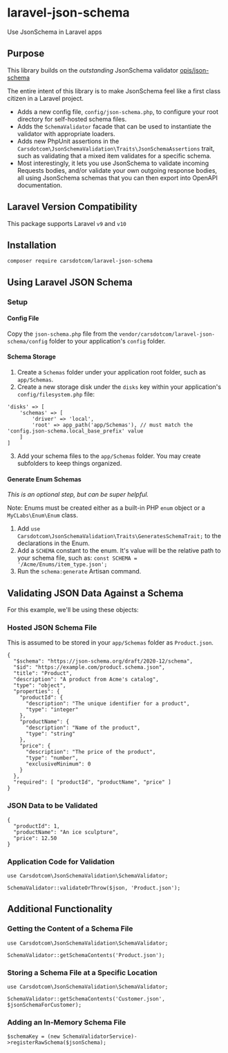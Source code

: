 # laravel-json-schema
Use JsonSchema in Laravel apps

## Purpose

This library builds on the _outstanding_ JsonSchema validator [opis/json-schema](https://opis.io/json-schema/)

The entire intent of this library is to make JsonSchema feel like a first class citizen in a Laravel project.

- Adds a new config file, `config/json-schema.php`, to configure your root directory for self-hosted schema files.
- Adds the `SchemaValidator` facade that can be used to instantiate the validator with appropriate loaders.
- Adds new PhpUnit assertions in the `Carsdotcom\JsonSchemaValidation\Traits\JsonSchemaAssertions` trait, such as validating that a mixed item validates for a specific schema.
- Most interestingly, it lets you use JsonSchema to validate incoming Requests bodies, and/or validate your own outgoing response bodies, all using JsonSchema schemas that you can then export into OpenAPI documentation.

## Laravel Version Compatibility

This package supports Laravel `v9` and `v10`

## Installation

```
composer require carsdotcom/laravel-json-schema
```

## Using Laravel JSON Schema

### Setup

#### Config File
Copy the `json-schema.php` file from the `vendor/carsdotcom/laravel-json-schema/config` folder to your application's `config` folder.

#### Schema Storage
1. Create a `Schemas` folder under your application root folder, such as `app/Schemas`.
2. Create a new storage disk under the `disks` key within your application's `config/filesystem.php` file:

```
'disks' => [
    'schemas' => [
        'driver' => 'local',
        'root' => app_path('app/Schemas'), // must match the 'config.json-schema.local_base_prefix' value
    ]
]
```
3. Add your schema files to the `app/Schemas` folder. You may create subfolders to keep things organized.

#### Generate Enum Schemas

_This is an optional step, but can be super helpful._

Note: Enums must be created either as a built-in PHP `enum` object or a `MyCLabs\Enum\Enum` class.

1. Add `use Carsdotcom\JsonSchemaValidation\Traits\GeneratesSchemaTrait;` to the declarations in the Enum.
2. Add a `SCHEMA` constant to the enum. It's value will be the relative path to your schema file, such as: `const SCHEMA = '/Acme/Enums/item_type.json';`
3. Run the `schema:generate` Artisan command.

## Validating JSON Data Against a Schema

For this example, we'll be using these objects:

### Hosted JSON Schema File

This is assumed to be stored in your `app/Schemas` folder as `Product.json`.

```
{
  "$schema": "https://json-schema.org/draft/2020-12/schema",
  "$id": "https://example.com/product.schema.json",
  "title": "Product",
  "description": "A product from Acme's catalog",
  "type": "object",
  "properties": {
    "productId": {
      "description": "The unique identifier for a product",
      "type": "integer"
    },
    "productName": {
      "description": "Name of the product",
      "type": "string"
    },
    "price": {
      "description": "The price of the product",
      "type": "number",
      "exclusiveMinimum": 0
    }
  },
  "required": [ "productId", "productName", "price" ]
}
```

### JSON Data to be Validated

```
{
  "productId": 1,
  "productName": "An ice sculpture",
  "price": 12.50
}
```

### Application Code for Validation

```
use Carsdotcom\JsonSchemaValidation\SchemaValidator;

SchemaValidator::validateOrThrow($json, 'Product.json');
```

## Additional Functionality

### Getting the Content of a Schema File

```
use Carsdotcom\JsonSchemaValidation\SchemaValidator;

SchemaValidator::getSchemaContents('Product.json');
```

### Storing a Schema File at a Specific Location

```
use Carsdotcom\JsonSchemaValidation\SchemaValidator;

SchemaValidator::getSchemaContents('Customer.json', $jsonSchemaForCustomer);
```

### Adding an In-Memory Schema File

```
$schemaKey = (new SchemaValidatorService)->registerRawSchema($jsonSchema);
```

